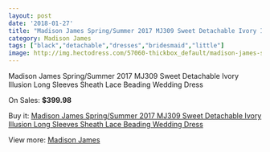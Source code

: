 ```yaml
---
layout: post
date: '2018-01-27'
title: "Madison James Spring/Summer 2017 MJ309 Sweet Detachable Ivory Illusion Long Sleeves Sheath Lace Beading Wedding Dress"
category: Madison James
tags: ["black","detachable","dresses","bridesmaid","little"]
image: http://img.hectodress.com/57060-thickbox_default/madison-james-spring-summer-2017-mj309-sweet-detachable-ivory-illusion-long-sleeves-sheath-lace-beading-wedding-dress.jpg
---
```

Madison James Spring/Summer 2017 MJ309 Sweet Detachable Ivory Illusion Long Sleeves Sheath Lace Beading Wedding Dress

On Sales: **$399.98**
<a href="https://www.hectodress.com/madison-james/17772-madison-james-spring-summer-2017-mj309-sweet-detachable-ivory-illusion-long-sleeves-sheath-lace-beading-wedding-dress.html"><amp-img layout="responsive" width="600" height="600" src="//img.hectodress.com/57060-thickbox_default/madison-james-spring-summer-2017-mj309-sweet-detachable-ivory-illusion-long-sleeves-sheath-lace-beading-wedding-dress.jpg" alt="Madison James Spring/Summer 2017 MJ309 Sweet Detachable Ivory Illusion Long Sleeves Sheath Lace Beading Wedding Dress 0" /></a>
<a href="https://www.hectodress.com/madison-james/17772-madison-james-spring-summer-2017-mj309-sweet-detachable-ivory-illusion-long-sleeves-sheath-lace-beading-wedding-dress.html"><amp-img layout="responsive" width="600" height="600" src="//img.hectodress.com/57065-thickbox_default/madison-james-spring-summer-2017-mj309-sweet-detachable-ivory-illusion-long-sleeves-sheath-lace-beading-wedding-dress.jpg" alt="Madison James Spring/Summer 2017 MJ309 Sweet Detachable Ivory Illusion Long Sleeves Sheath Lace Beading Wedding Dress 1" /></a>
<a href="https://www.hectodress.com/madison-james/17772-madison-james-spring-summer-2017-mj309-sweet-detachable-ivory-illusion-long-sleeves-sheath-lace-beading-wedding-dress.html"><amp-img layout="responsive" width="600" height="600" src="//img.hectodress.com/57064-thickbox_default/madison-james-spring-summer-2017-mj309-sweet-detachable-ivory-illusion-long-sleeves-sheath-lace-beading-wedding-dress.jpg" alt="Madison James Spring/Summer 2017 MJ309 Sweet Detachable Ivory Illusion Long Sleeves Sheath Lace Beading Wedding Dress 2" /></a>
<a href="https://www.hectodress.com/madison-james/17772-madison-james-spring-summer-2017-mj309-sweet-detachable-ivory-illusion-long-sleeves-sheath-lace-beading-wedding-dress.html"><amp-img layout="responsive" width="600" height="600" src="//img.hectodress.com/57063-thickbox_default/madison-james-spring-summer-2017-mj309-sweet-detachable-ivory-illusion-long-sleeves-sheath-lace-beading-wedding-dress.jpg" alt="Madison James Spring/Summer 2017 MJ309 Sweet Detachable Ivory Illusion Long Sleeves Sheath Lace Beading Wedding Dress 3" /></a>
<a href="https://www.hectodress.com/madison-james/17772-madison-james-spring-summer-2017-mj309-sweet-detachable-ivory-illusion-long-sleeves-sheath-lace-beading-wedding-dress.html"><amp-img layout="responsive" width="600" height="600" src="//img.hectodress.com/57062-thickbox_default/madison-james-spring-summer-2017-mj309-sweet-detachable-ivory-illusion-long-sleeves-sheath-lace-beading-wedding-dress.jpg" alt="Madison James Spring/Summer 2017 MJ309 Sweet Detachable Ivory Illusion Long Sleeves Sheath Lace Beading Wedding Dress 4" /></a>
<a href="https://www.hectodress.com/madison-james/17772-madison-james-spring-summer-2017-mj309-sweet-detachable-ivory-illusion-long-sleeves-sheath-lace-beading-wedding-dress.html"><amp-img layout="responsive" width="600" height="600" src="//img.hectodress.com/57061-thickbox_default/madison-james-spring-summer-2017-mj309-sweet-detachable-ivory-illusion-long-sleeves-sheath-lace-beading-wedding-dress.jpg" alt="Madison James Spring/Summer 2017 MJ309 Sweet Detachable Ivory Illusion Long Sleeves Sheath Lace Beading Wedding Dress 5" /></a>

Buy it: [Madison James Spring/Summer 2017 MJ309 Sweet Detachable Ivory Illusion Long Sleeves Sheath Lace Beading Wedding Dress](https://www.hectodress.com/madison-james/17772-madison-james-spring-summer-2017-mj309-sweet-detachable-ivory-illusion-long-sleeves-sheath-lace-beading-wedding-dress.html "Madison James Spring/Summer 2017 MJ309 Sweet Detachable Ivory Illusion Long Sleeves Sheath Lace Beading Wedding Dress")

View more: [Madison James](https://www.hectodress.com/366-madison-james "Madison James")